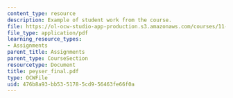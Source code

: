 ```yaml
---
content_type: resource
description: Example of student work from the course.
file: https://ol-ocw-studio-app-production.s3.amazonaws.com/courses/11-942-use-of-joint-fact-finding-in-science-intensive-policy-disputes-part-ii-spring-2004/476b8a93bb5351785cd956463fe66f0a_peyser_final.pdf
file_type: application/pdf
learning_resource_types:
- Assignments
parent_title: Assignments
parent_type: CourseSection
resourcetype: Document
title: peyser_final.pdf
type: OCWFile
uid: 476b8a93-bb53-5178-5cd9-56463fe66f0a
---
```

